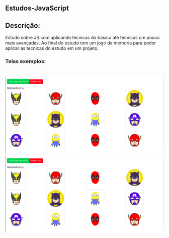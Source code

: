 ## Estudos-JavaScript

## Descrição:
<p>Estudo sobre JS com aplicando tecnicas do básico até tecnicas um pouco mais avançadas. Ao final do estudo tem um jogo da memoria para poder
aplicar as tecnicas do estudo em um projeto.
</p>

### Telas exemplos:

<h1>
  <img src="./img/tela00.png">
  <img src="./img/tela00.png">
</h1>
